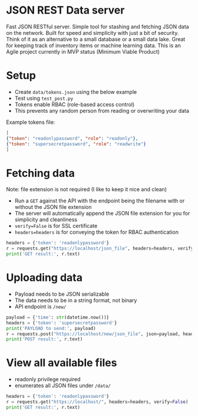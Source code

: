 # JSON REST Data server

Fast JSON RESTful server. Simple tool for stashing and fetching JSON data on the network. Built for speed and simplicity with just a bit of security.
Think of it as an alternative to a small database or a small data lake. Great for keeping track of inventory items or machine learning data.
This is an Agile project currently in MVP status (Minimum Viable Product)

# Setup

- Create `data/tokens.json` using the below example
- Test using `test_post.py`
- Tokens enable RBAC (role-based access control)
- This prevents any random person from reading or overwriting your data

Example tokens file:
```json
[
{"token": "readonlypassword", "role": "readonly"},
{"token": "supersecretpassword", "role": "readwrite"}
]
```

# Fetching data

Note: file extension is not required (I like to keep it nice and clean)

- Run a `GET` against the API with the endpoint being the filename with or without the JSON file extension
- The server will automatically append the JSON file extension for you for simplicity and cleanliness
- `verify=False` is for SSL certificate 
- `headers=headers` is for conveying the token for RBAC authentication

```python
headers = {'token': 'readonlypassword'}
r = requests.get("https://localhost/json_file", headers=headers, verify=False)
print('GET result:', r.text)
```

# Uploading data

- Payload needs to be JSON serializable
- The data needs to be in a string format, not binary
- API endpoint is `/new/`


```python
payload = {'time': str(datetime.now())}
headers = {'token': 'supersecretpassword'}
print('PAYLOAD to send:', payload)
r = requests.post("https://localhost/new/json_file", json=payload, headers=headers, verify=False)
print('POST result:', r.text)
```

# View all available files

- readonly privilege required
- enumerates all JSON files under `/data/`

```python
headers = {'token': 'readonlypassword'}
r = requests.get("https://localhost/", headers=headers, verify=False)
print('GET result:', r.text)
```